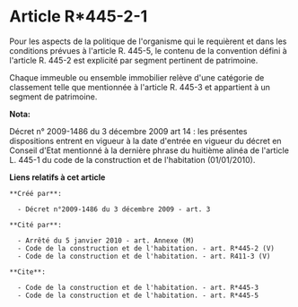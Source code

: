 # Article R*445-2-1

Pour les aspects de la politique de l'organisme qui le requièrent et dans les conditions prévues à l'article R. 445-5, le
contenu de la convention défini à l'article R. 445-2 est explicité par segment pertinent de patrimoine. 

Chaque immeuble ou ensemble immobilier relève d'une catégorie de classement telle que mentionnée à l'article R. 445-3 et
appartient à un segment de patrimoine.

**Nota:**

Décret n° 2009-1486 du 3 décembre 2009 art 14 : les présentes dispositions entrent en vigueur à la date d'entrée en vigueur
du décret en Conseil d'Etat mentionné à la dernière phrase du huitième alinéa de l'article L. 445-1 du code de la
construction et de l'habitation (01/01/2010).

**Liens relatifs à cet article**

	**Créé par**:

	  - Décret n°2009-1486 du 3 décembre 2009 - art. 3

	**Cité par**:

	  - Arrêté du 5 janvier 2010 - art. Annexe (M)
	  - Code de la construction et de l'habitation. - art. R*445-2 (V)
	  - Code de la construction et de l'habitation. - art. R411-3 (V)

	**Cite**:

	  - Code de la construction et de l'habitation. - art. R*445-3
	  - Code de la construction et de l'habitation. - art. R*445-5
